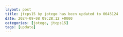 ```yaml
---
layout: post
title: jtcps15 by jotego has been updated to 0645124
date: 2024-09-08 09:28:12 +0000
categories: [jotego, jtcps15]
tags: [update]
---
```


